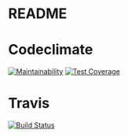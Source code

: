 # README

# Codeclimate 
[![Maintainability](https://api.codeclimate.com/v1/badges/3b6a530ffa0b4931c825/maintainability)](https://codeclimate.com/github/Tilanchicha/ProjetPizza/maintainability)
[![Test Coverage](https://api.codeclimate.com/v1/badges/3b6a530ffa0b4931c825/test_coverage)](https://codeclimate.com/github/Tilanchicha/ProjetPizza/test_coverage)
# Travis
[![Build Status](https://travis-ci.org/Tilanchicha/ProjetPizza.svg?branch=master)](https://travis-ci.org/Tilanchicha/ProjetPizza)